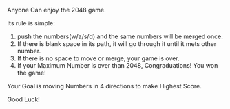 Anyone Can enjoy the 2048 game.

Its rule is simple:
1. push the numbers(w/a/s/d) and the same numbers will be merged once. 
2. If there is blank space in its path, it will go through it until it mets other number.
3. If there is no space to move or merge, your game is over.
4. If your Maximum Number is over than 2048, Congraduations! You won the game!

Your Goal is moving Numbers in 4 directions to make Highest Score.

Good Luck!
